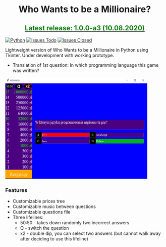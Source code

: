<h1 align="center">Who Wants to be a Millionaire?</h1>
<a href="https://github.com/TeeKay18/WWTBAM/releases"><h2 align="center" style="color:green;">Latest release: 1.0.0-a3 (10.08.2020)</h2></a>


[![Python](https://img.shields.io/badge/python-3.8.5-blue)](https://github.com/TeeKay18/WWTBAM) 
[![Issues Todo](https://img.shields.io/github/issues/TeeKay18/WWTBAM)](https://github.com/TeeKay18/WWTBAM/issues)
[![Issues Closed](https://img.shields.io/github/issues-closed/TeeKay18/WWTBAM?color=bgreen)](https://github.com/TeeKay18/WWTBAM/issues)

Lightweight version of Who Wants to be a Millionaire in Python using Tkinter. Under development with working prototype.

- Translation of 1st question: In which programming language this game was written?
<img src="./app/screens/screen1.png" width="450" height="320">

### Features
- Customizable prices tree 
- Customizable music between questions
- Customizable questions file 
- Three lifelines: 
  * 50:50 - takes down randomly two incorrect answers
  * Q - switch the question 
  * x2 - double dip, you can select two answers (but cannot walk away after deciding to use this lifeline)
